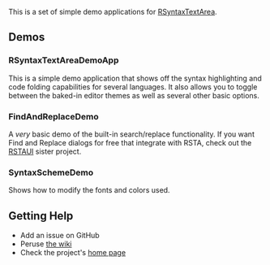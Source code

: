 This is a set of simple demo applications for
[RSyntaxTextArea](https://github.com/bobbylight/RSyntaxTextArea).

## Demos

### RSyntaxTextAreaDemoApp
This is a simple demo application that shows off the syntax highlighting
and code folding capabilities for several languages.
It also allows you to toggle between the baked-in editor themes
as well as several other basic options.

### FindAndReplaceDemo
A _very_ basic demo of the built-in search/replace functionality.
If you want Find and Replace dialogs for free that integrate
with RSTA, check out the
[RSTAUI](https://github.com/bobbylight/RSTAUI) sister project.

### SyntaxSchemeDemo
Shows how to modify the fonts and colors used.


## Getting Help

* Add an issue on GitHub
* Peruse [the wiki](https://github.com/bobbylight/RSyntaxTextArea/wiki)
* Check the project's [home page](http://bobbylight.github.io/RSyntaxTextArea/)

